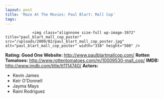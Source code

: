 ```yaml
---
layout: post
title: 'Maze At The Movies: Paul Blart: Mall Cop'
tags:
---
```



                <img class="alignnone size-full wp-image-3972" title="paul_blart_mall_cop_poster" src="/uploads/2009/02/paul_blart_mall_cop_poster.jpg" alt="paul_blart_mall_cop_poster" width="338" height="500" />
<p><strong>Rating: Good One
Website: </strong><a href="http://www.paulblartmallcop.com/"><a href="http://www.paulblartmallcop.com/">http://www.paulblartmallcop.com/</a></a>
<strong>Rotten Tomatoes:</strong> <a href="http://www.rottentomatoes.com/m/10009530-mall_cop/"><a href="http://www.rottentomatoes.com/m/10009530-mall_cop/">http://www.rottentomatoes.com/m/10009530-mall_cop/</a></a>
<strong>IMDB: </strong><a href="http://www.imdb.com/title/tt1114740/"><a href="http://www.imdb.com/title/tt1114740/">http://www.imdb.com/title/tt1114740/</a></a>
<strong>Actors:</strong></p>
<ul>
    <li>Kevin James</li>
    <li>Keir O'Donnell</li>
    <li>Jayma Mays</li>
    <li>Raini Rodriguez</li>
</ul>
